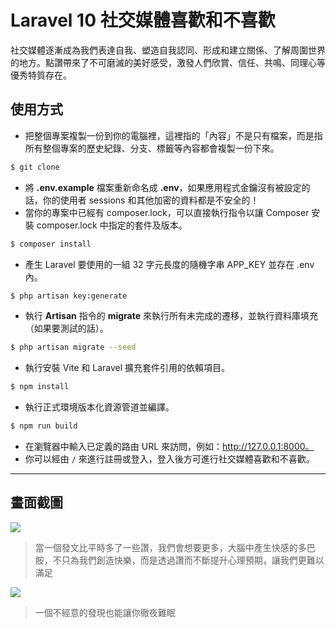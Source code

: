 # Laravel 10 社交媒體喜歡和不喜歡

社交媒體逐漸成為我們表達自我、塑造自我認同、形成和建立關係、了解周圍世界的地方。點讚帶來了不可磨滅的美好感受，激發人們欣賞、信任、共鳴、同理心等優秀特質存在。

## 使用方式
- 把整個專案複製一份到你的電腦裡，這裡指的「內容」不是只有檔案，而是指所有整個專案的歷史紀錄、分支、標籤等內容都會複製一份下來。
```sh
$ git clone
```
- 將 __.env.example__ 檔案重新命名成 __.env__，如果應用程式金鑰沒有被設定的話，你的使用者 sessions 和其他加密的資料都是不安全的！
- 當你的專案中已經有 composer.lock，可以直接執行指令以讓 Composer 安裝 composer.lock 中指定的套件及版本。
```sh
$ composer install
```
- 產生 Laravel 要使用的一組 32 字元長度的隨機字串 APP_KEY 並存在 .env 內。
```sh
$ php artisan key:generate
```
- 執行 __Artisan__ 指令的 __migrate__ 來執行所有未完成的遷移，並執行資料庫填充（如果要測試的話）。
```sh
$ php artisan migrate --seed
```
- 執行安裝 Vite 和 Laravel 擴充套件引用的依賴項目。
```sh
$ npm install
```
- 執行正式環境版本化資源管道並編譯。
```sh
$ npm run build
```
- 在瀏覽器中輸入已定義的路由 URL 來訪問，例如：http://127.0.0.1:8000。
- 你可以經由 `/` 來進行註冊或登入，登入後方可進行社交媒體喜歡和不喜歡。

----

## 畫面截圖
![](https://i.imgur.com/uu0Fpn3.png)
> 當一個發文比平時多了一些讚，我們會想要更多，大腦中產生快感的多巴胺，不只為我們創造快樂，而是透過讚而不斷提升心理預期，讓我們更難以滿足

![](https://i.imgur.com/lq1LD2n.png)
> 一個不經意的發現也能讓你徹夜難眠
